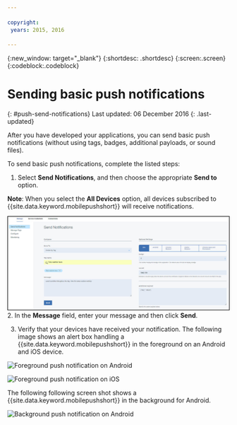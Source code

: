 ```yaml
---

copyright:
 years: 2015, 2016

---
```


{:new_window: target="_blank"}
{:shortdesc: .shortdesc}
{:screen:.screen}
{:codeblock:.codeblock}

# Sending basic push notifications
{: #push-send-notifications}
Last updated: 06 December 2016
{: .last-updated}

After you have developed your applications, you can send basic push notifications (without using tags, badges, additional payloads, or sound files).

To send basic push notifications, complete the listed steps:

1. Select **Send Notifications**, and then choose the appropriate **Send to** option. 

**Note**: When you select the **All Devices** option, all devices subscribed to {{site.data.keyword.mobilepushshort}} will receive notifications.

![Notifications screen](images/tag_notification.jpg)
2. In the **Message** field, enter your message and then click **Send**.

3. Verify that your devices have received your notification. The following image shows an alert box handling a {{site.data.keyword.mobilepushshort}} in the foreground on an Android and iOS device.

![Foreground push notification on Android](images/Android_Screenshot.jpg)

![Foreground push notification on iOS](images/iOS_Screenshot.jpg)

The following following screen shot shows a {{site.data.keyword.mobilepushshort}} in the background for Android.

![Background push notification on Android](images/background.jpg)
